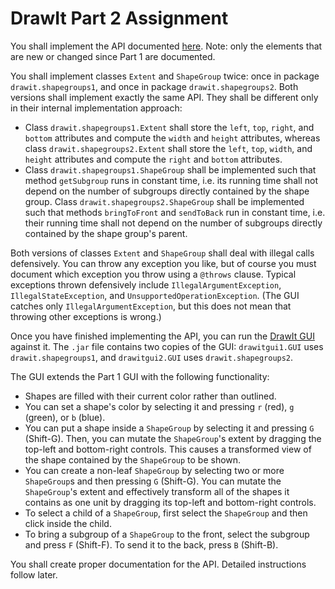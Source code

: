 # DrawIt Part 2 Assignment

You shall implement the API documented [here](https://btj.github.io/drawit_part2_docs/index.html).
Note: only the elements that are new or changed since Part 1 are documented.

You shall implement classes `Extent` and `ShapeGroup` twice: once in package `drawit.shapegroups1`, and once in package `drawit.shapegroups2`. Both versions shall implement exactly the same API. They shall be different only in their internal implementation approach:
- Class `drawit.shapegroups1.Extent` shall store the `left`, `top`, `right`, and `bottom` attributes and compute the `width` and `height` attributes, whereas class `drawit.shapegroups2.Extent` shall store the `left`, `top`, `width`, and `height` attributes and compute the `right` and `bottom` attributes.
- Class `drawit.shapegroups1.ShapeGroup` shall be implemented such that method `getSubgroup` runs in constant time, i.e. its running time shall not depend on the number of subgroups directly contained by the shape group. Class `drawit.shapegroups2.ShapeGroup` shall be implemented such that methods `bringToFront` and `sendToBack` run in constant time, i.e. their running time shall not depend on the number of subgroups directly contained by the shape group's parent.

Both versions of classes `Extent` and `ShapeGroup` shall deal with illegal calls defensively. You can throw any exception you like, but of course you must document which exception you throw using a `@throws` clause. Typical exceptions thrown defensively include `IllegalArgumentException`, `IllegalStateException`, and `UnsupportedOperationException`. (The GUI catches only `IllegalArgumentException`, but this does not mean that throwing other exceptions is wrong.)

Once you have finished implementing the API, you can run the [DrawIt GUI](https://github.com/btj/drawit_part2/releases/download/1/drawitgui_part2.jar) against it. The `.jar` file contains two copies of the GUI: `drawitgui1.GUI` uses `drawit.shapegroups1`, and `drawitgui2.GUI` uses `drawit.shapegroups2`.

The GUI extends the Part 1 GUI with the following functionality:
- Shapes are filled with their current color rather than outlined.
- You can set a shape's color by selecting it and pressing `r` (red), `g` (green), or `b` (blue).
- You can put a shape inside a `ShapeGroup` by selecting it and pressing `G` (Shift-G). Then, you can mutate the `ShapeGroup`'s extent by dragging the top-left and bottom-right controls. This causes a transformed view of the shape contained by the `ShapeGroup` to be shown.
- You can create a non-leaf `ShapeGroup` by selecting two or more `ShapeGroup`s and then pressing `G` (Shift-G). You can mutate the `ShapeGroup`'s extent and effectively transform all of the shapes it contains as one unit by dragging its top-left and bottom-right controls.
- To select a child of a `ShapeGroup`, first select the `ShapeGroup` and then click inside the child.
- To bring a subgroup of a `ShapeGroup` to the front, select the subgroup and press `F` (Shift-F). To send it to the back, press `B` (Shift-B).

You shall create proper documentation for the API. Detailed instructions follow later.
